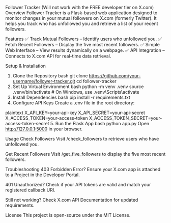 Follower Tracker (Will not work with the FREE developer tier on X.com)
Overview
Follower Tracker is a Flask-based web application designed to monitor changes in your mutual followers on X.com (formerly Twitter). It helps you track who has unfollowed you and retrieve a list of your recent followers.

Features
✅ Track Mutual Followers – Identify users who unfollowed you. ✅ Fetch Recent Followers – Display the five most recent followers. ✅ Simple Web Interface – View results dynamically on a webpage. ✅ API Integration – Connects to X.com API for real-time data retrieval.

Setup & Installation
1. Clone the Repository
bash
git clone https://github.com/your-username/follower-tracker.git
cd follower-tracker
2. Set Up Virtual Environment
bash
python -m venv .venv
source .venv/bin/activate   # On Windows, use .venv\Scripts\activate
3. Install Dependencies
bash
pip install -r requirements.txt
4. Configure API Keys
Create a .env file in the root directory:

plaintext
X_API_KEY=your-api-key
X_API_SECRET=your-api-secret
X_ACCESS_TOKEN=your-access-token
X_ACCESS_TOKEN_SECRET=your-access-token-secret
5. Run the Flask App
bash
python app.py
Open http://127.0.0.1:5000 in your browser.

Usage
Check Followers
Visit /check_followers to retrieve users who have unfollowed you.

Get Recent Followers
Visit /get_five_followers to display the five most recent followers.

Troubleshooting
403 Forbidden Error? Ensure your X.com app is attached to a Project in the Developer Portal.

401 Unauthorized? Check if your API tokens are valid and match your registered callback URI.

Still not working? Check X.com API Documentation for updated requirements.

License
This project is open-source under the MIT License.
